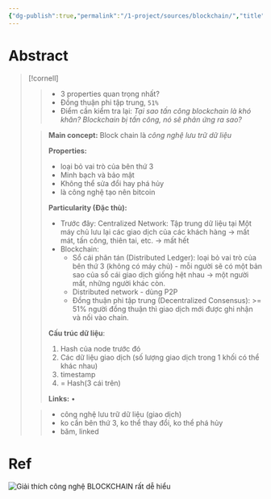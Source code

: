 ```yaml
---
{"dg-publish":true,"permalink":"/1-project/sources/blockchain/","title":"Blockchain","created":"2025-09-05T17:22:21.512+07:00"}
---
```



# Abstract
> [!cornell]
> > 
> > - 3 properties quan trọng nhất?
> > - Đồng thuận phi tập trung, `51%`
> > - Điểm cần kiểm tra lại:
> > *Tại sao tấn công blockchain là khó khăn?*
> > *Blockchain bị tấn công, nó sẽ phản ứng ra sao?* 
> 
> > 
> > **Main concept:** Block chain là *công nghệ lưu trữ dữ liệu*
> > 
> > **Properties:**
> > - loại bỏ vai trò của bên thứ 3
> > - Minh bạch và bảo mật
> > - Không thể sửa đổi hay phá hủy
> > - là công nghệ tạo nên bitcoin
> > 
> > **Particularity (Đặc thù):**
> > - Trước đây: Centralized Network: Tập trung dữ liệu tại Một máy chủ lưu lại các giao dịch của các khách hàng →  mất mát, tấn công, thiên tai, etc. →  mất hết
> > - Blockchain: 
> > 	- Sổ cái phân tán (Distributed Ledger): loại bỏ vai trò của bên thứ 3 (không có máy chủ) - mỗi người sẽ có một bản sao của sổ cái giao dịch giống hệt nhau → một người mất, những người khác còn.
> > 	- Distributed network - dùng P2P
> > 	- Đồng thuận phi tập trung (Decentralized Consensus): >= 51% người đồng thuận thì giao dịch mới được ghi nhận và nối vào chain.
> >
> > **Cấu trúc dữ liệu**:
> > 1. Hash của node trước đó
> > 2. Các dữ liệu giao dịch (số lượng giao dịch trong 1 khối có thể khác nhau)
> > 3. timestamp
> > 4. = Hash(3 cái trên)
> >
> > **Links:**  • 
> 
> > 
> > - công nghệ lưu trữ dữ liệu (giao dịch)
> > - ko cần bên thứ 3, ko thể thay đổi, ko thể phá hủy
> > - băm, linked

# Ref
![Giải thích công nghệ BLOCKCHAIN rất dễ hiểu](https://www.youtube.com/watch?v=auMA7jIHYvQ)
